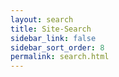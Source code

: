 ```yaml
---
layout: search
title: Site-Search
sidebar_link: false
sidebar_sort_order: 8
permalink: search.html
---
```

